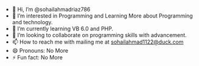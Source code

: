 - 👋 Hi, I’m @sohailahmadriaz786
- 👀 I’m interested in Programming and Learning More about Programming and technology.
- 🌱 I’m currently learning VB 6.0 and PHP.
- 💞️ I’m looking to collaborate on programming skills with advancement.
- 📫 How to reach me with mailing me at sohailahmad1122@duck.com
- 😄 Pronouns: No More
- ⚡ Fun fact: No More

<!---
sohailahmadriaz786/sohailahmadriaz786 is a ✨ special ✨ repository because its `README.md` (this file) appears on your GitHub profile.
You can click the Preview link to take a look at your changes.
--->
